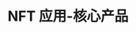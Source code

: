 ---
{
    layout: Layout,
    isNft: true,
    title: NFT 应用-核心产品,
    inland: {
    },
    international: {
        # todo shan 标题文案待替换
        titleContent: {
            title: 数字资产管理工具,
            subTitle: 已适配众多主流联盟链和公链·跨系统的可信数据和交互服务,
            bg_banner: nft_banner
        },
        nftList: [
            {
                title: 元宇宝盒全球版,
                banner: mto_box_banner,
                logo: mto_box.png,
                href: https://mtobox.com/home/activities/list,
                description: [
                    {paragraph: 「元宇宝盒」是基于多链技术构建的一款多链 NFT 应用赋能工具 ，通过多链跨链分布式应用服务平台 AVATA，为 BIANJIE.AI Global 科技全球生态合作伙伴提供基于 NFT 技术的数字商品应用赋能及数字化营销工具，可对接元宇宙应用，支持多链/多应用场景，让企业更高效地链接全球用户，让用户更方便地掌管数字资产。}
                ]
            },
            {
                title: NFT 跨链钱包,
                banner: nft_banner,
                logo: nft.png,
                href: https://stage.nft-hub.live/#/,
                description: [
                    {paragraph: NFT 跨链钱包是一个去中心化工具，用于管理您在多个区块链上的 NFTs。您可以查看、管理并通过跨链协议将您的 NFTs 发送到其他生态系统。}
                ]
            }
        ]
    }
}
---